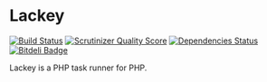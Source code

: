 # Lackey

[![Build Status](https://travis-ci.org/yaworsw/lackey.png?branch=master)](https://travis-ci.org/yaworsw/lackey?branch=master)
[![Scrutinizer Quality Score](https://scrutinizer-ci.com/g/yaworsw/lackey/badges/quality-score.png?s=190a197fc9680ced91d47dee2c4522d9bf28f308)](https://scrutinizer-ci.com/g/yaworsw/lackey/)
[![Dependencies Status](https://depending.in/yaworsw/lackey.png)](http://depending.in/yaworsw/lackey)
[![Bitdeli Badge](https://d2weczhvl823v0.cloudfront.net/yaworsw/lackey/trend.png)](https://bitdeli.com/free "Bitdeli Badge")

Lackey is a PHP task runner for PHP.
